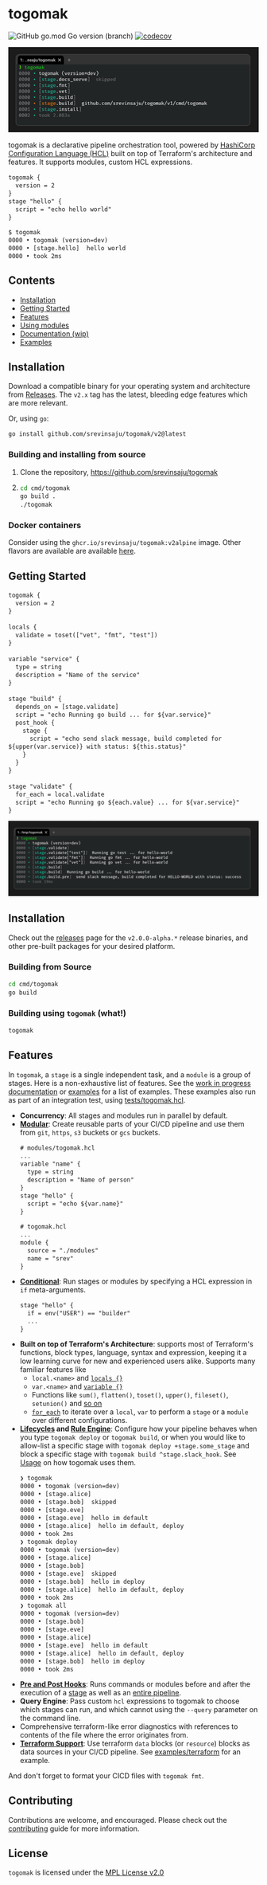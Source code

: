 # togomak 

![GitHub go.mod Go version (branch)](https://img.shields.io/github/go-mod/go-version/srevinsaju/togomak/v1)
[![codecov](https://codecov.io/github/srevinsaju/togomak/branch/v2/graph/badge.svg?token=ABSszEKbdK)](https://codecov.io/github/srevinsaju/togomak)

![Screenshot of togomak build pipeline for togomak using togomak, dogfooding?](./docs/img/screenshot-cover.png)

togomak is a declarative pipeline orchestration tool, powered by [HashiCorp Configuration Language (HCL)][hcl]
built on top of Terraform's architecture and features. It supports modules, custom HCL expressions.

```hcl 
togomak {
  version = 2
}
stage "hello" {
  script = "echo hello world"
}
```

```ansi
$ togomak
0000 • togomak (version=dev)
0000 • [stage.hello]  hello world
0000 • took 2ms
```


## Contents 
* [Installation](#installation)
* [Getting Started](#getting-started)
* [Features](#features)
* [Using modules](#modules)
* [Documentation (wip)](https://togomak.srev.in)
* [Examples](./examples)

## Installation
Download a compatible binary for your operating system and architecture from [Releases](https://github.com/srevinsaju/togomak/releases).
The `v2.x` tag has the latest, bleeding edge features which are more relevant. 

Or, using `go`:
```bash
go install github.com/srevinsaju/togomak/v2@latest
```

### Building and installing from source 
1. Clone the repository, https://github.com/srevinsaju/togomak
2. ```bash
   cd cmd/togomak
   go build .
   ./togomak
   ```

### Docker containers 
Consider using the `ghcr.io/srevinsaju/togomak:v2alpine` image. Other flavors are available are available [here](https://github.com/srevinsaju/togomak/pkgs/container/togomak).

## Getting Started

```hcl 
togomak {
  version = 2
}

locals {
  validate = toset(["vet", "fmt", "test"])
}

variable "service" {
  type = string
  description = "Name of the service"
}

stage "build" {
  depends_on = [stage.validate]
  script = "echo Running go build ... for ${var.service}"
  post_hook {
    stage {
      script = "echo send slack message, build completed for ${upper(var.service)} with status: ${this.status}"
    }
  }
}

stage "validate" {
  for_each = local.validate
  script = "echo Running go ${each.value} ... for ${var.service}"
}
```

![Screenshot of the above execution](./docs/img/screenshot.png)


## Installation 
Check out the [releases](https://github.com/srevinsaju/togomak/releases) page
for the `v2.0.0-alpha.*` release binaries, and other pre-built packages for your 
desired platform.

### Building from Source
```bash
cd cmd/togomak 
go build
```
### Building using `togomak` (what!)
```bash 
togomak
```

## Features
In `togomak`, a `stage` is a single independent task, and a `module` is a group of stages. 
Here is a non-exhaustive list of features. See the [work in progress documentation](https://togomak.srev.in) or [examples](./examples) for a list of examples. 
These examples also run as part of an integration test, using [tests/togomak.hcl](./tests/togomak.chl). 

* **Concurrency**: All stages and modules run in parallel by default. 
* [**Modular**](https://togomak.srev.in/docs/schema/module): Create reusable parts of your CI/CD pipeline and use them from `git`, `https`, `s3` buckets or `gcs` buckets.
  ```hcl
  # modules/togomak.hcl
  ...
  variable "name" {
    type = string
    description = "Name of person"
  }
  stage "hello" {
    script = "echo ${var.name}"
  }
  ```
  ```hcl
  # togomak.hcl
  ...
  module {
    source = "./modules"
    name = "srev"
  }
  ``` 
* [**Conditional**](https://togomak.srev.in/docs/schema/stage/arguments/meta#if): Run stages or modules by specifying a HCL expression in `if` meta-arguments.
  ```hcl
  stage "hello" {
    if = env("USER") == "builder"
    ...
  }
  ```
* **Built on top of Terraform's Architecture**: supports most of Terraform's functions, block types, language, syntax and expression, keeping it a low learning curve for new and experienced users alike. Supports many familiar features like
  - `local.<name>` and [`locals {}`]( https://togomak.srev.in/docs/schema/locals)
  - `var.<name>` and [`variable {}`](https://togomak.srev.in/docs/schema/variables)
  - Functions like `sum()`, `flatten()`, `toset()`, `upper()`, `fileset()`, `setunion()` and [so on](https://togomak.srev.in/docs/language/functions/abs)
  - [`for_each`](https://togomak.srev.in/tutorial/creating-your-first-module#-congratulations) to iterate over a `local`, `var` to perform a `stage` or a `module` over different configurations. 
* **[Lifecycles](https://togomak.srev.in/docs/language/meta-arguments/lifecycles) and [Rule Engine](https://togomak.srev.in/docs/cli/usage)**: Configure how your pipeline behaves when you type `togomak deploy` or `togomak build`, or when you would like to allow-list a specific stage with `togomak deploy +stage.some_stage` and block a specific stage with `togomak build ^stage.slack_hook`. See [Usage](https://togomak.srev.in/docs/cli/usage) on how togomak uses them.
  ```
  ❯ togomak
  0000 • togomak (version=dev)
  0000 • [stage.alice]
  0000 • [stage.bob]  skipped
  0000 • [stage.eve]
  0000 • [stage.eve]  hello im default
  0000 • [stage.alice]  hello im default, deploy
  0000 • took 2ms
  ❯ togomak deploy
  0000 • togomak (version=dev)
  0000 • [stage.alice]
  0000 • [stage.bob]
  0000 • [stage.eve]  skipped
  0000 • [stage.bob]  hello im deploy
  0000 • [stage.alice]  hello im default, deploy
  0000 • took 2ms
  ❯ togomak all
  0000 • togomak (version=dev)
  0000 • [stage.bob]
  0000 • [stage.eve]
  0000 • [stage.alice]
  0000 • [stage.eve]  hello im default
  0000 • [stage.alice]  hello im default, deploy
  0000 • [stage.bob]  hello im deploy
  0000 • took 2ms
  ```
* [**Pre and Post Hooks**](https://togomak.srev.in/docs/schema/stage/arguments/hooks#pre_hook): Runs commands or modules before and after the execution of a [stage](./examples/hooks) as well as an [entire pipeline](./examples/pre-post).
* **Query Engine**: Pass custom `hcl` expressions to togomak to choose which stages can run, and which cannot using the `--query` parameter on the command line.
* Comprehensive terraform-like error diagnostics with references to contents of the file where the error originates from.
* [**Terraform Support**](https://togomak.srev.in/docs/schema/data/providers/built-in/tf): Use terraform `data` blocks (or `resource`) blocks as data sources in your CI/CD pipeline. See [examples/terraform](./examples/terraform) for an example.

And don't forget to format your CICD files with `togomak fmt`.

## Contributing
Contributions are welcome, and encouraged. Please check out the
[contributing](./docs/src/contributing.md) guide for more information.

## License
`togomak` is licensed under the [MPL License v2.0](LICENSE)

[hcl]: https://github.com/hashicorp/hcl
[v0]: https://github.com/srevinsaju/togomak/tree/main
